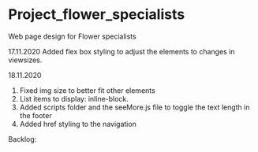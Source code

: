 # Project_flower_specialists

Web page design for Flower specialists

17.11.2020
Added flex box styling to adjust the elements to changes in viewsizes.

18.11.2020
1. Fixed img size to better fit other elements
2. List items to display: inline-block.
3. Added scripts folder and the seeMore.js file to toggle the text length in the footer
4. Added href styling to the navigation

Backlog:

